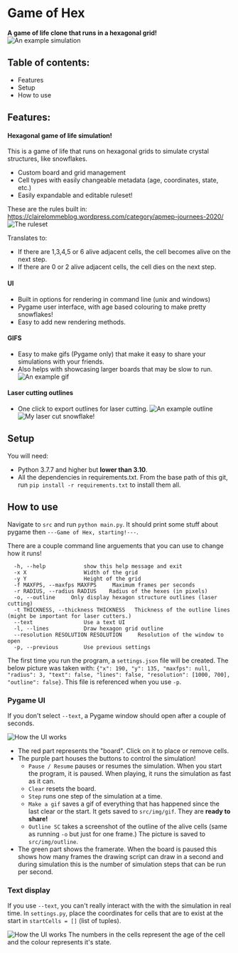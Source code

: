 # Game of Hex

**A game of life clone that runs in a hexagonal grid!**
![An example simulation](assets/readme/ex.png)

## Table of contents:
- Features
- Setup
- How to use


## Features:
#### Hexagonal game of life simulation!
This is a game of life that runs on hexagonal grids to simulate crystal structures, like snowflakes.
- Custom board and grid management
- Cell types with easily changeable metadata (age, coordinates, state, etc.)
- Easily expandable and editable ruleset!

These are the rules built in:
https://clairelommeblog.wordpress.com/category/apmep-journees-2020/ 
![The ruleset](assets/readme/rules.jpg)

Translates to:
- If there are 1,3,4,5 or 6 alive adjacent cells, the cell becomes alive on the next step.
- If there are 0 or 2 alive adjacent cells, the cell dies on the next step.


#### UI
- Built in options for rendering in command line (unix and windows)
- Pygame user interface, with age based colouring to make pretty snowflakes! 
- Easy to add new rendering methods.

#### GIFS
- Easy to make gifs (Pygame only) that make it easy to share your simulations with your friends.
- Also helps with showcasing larger boards that may be slow to run.
![An example gif](assets/readme/exgif.gif)

#### Laser cutting outlines
- One click to export outlines for laser cutting. 
![An example outline](assets/readme/exoutline.png)
![My laser cut snowflake!](assets/readme/lasercutsnowflake.jpg)

## Setup

You will need:
- Python 3.7.7 and higher but **lower than 3.10**.
- All the dependencies in requirements.txt. From the base path of this git, run `pip install -r requirements.txt` to install them all.

## How to use

Navigate to `src` and run `python main.py`. It should print some stuff about pygame then `---Game of Hex, starting!---`.

There are a couple command line arguements that you can use to change how it runs!
```optional arguments:
  -h, --help            show this help message and exit
  -x X                  Width of the grid
  -y Y                  Height of the grid
  -f MAXFPS, --maxfps MAXFPS     Maximum frames per seconds
  -r RADIUS, --radius RADIUS    Radius of the hexes (in pixels)
  -o, --outline     Only display hexagon structure outlines (laser cutting)
  -t THICKNESS, --thickness THICKNESS   Thickness of the outline lines (might be important for laser cutters.)
  --text                Use a text UI
  -l, --lines           Draw hexagon grid outline
  --resolution RESOLUTION RESOLUTION     Resolution of the window to open
  -p, --previous        Use previous settings
  ```
The first time you run the program, a `settings.json` file will be created. The below picture was taken with: `{"x": 190, "y": 135, "maxfps": null, "radius": 3, "text": false, "lines": false, "resolution": [1000, 700], "outline": false}`. This file is referenced when you use `-p`.

### Pygame UI
If you don't select `--text`, a Pygame window should open after a couple of seconds.

![How the UI works](assets/readme/ui.png)
- The red part represents the "board". Click on it to place or remove cells. 
- The purple part houses the buttons to control the simulation!
  - `Pause / Resume` pauses or resumes the simulation. When you start the program, it is paused. When playing, it runs the simulation as fast as it can.
  - `Clear` resets the board.
  - `Step` runs one step of the simulation at a time.
  - `Make a gif` saves a gif of everything that has happened since the last clear or the start. It gets saved to `src/img/gif`. They are **ready to share!**
  - `Outline SC` takes a screenshot of the outline of the alive cells (same as running `-o` but just for one frame.) The picture is saved to `src/img/outline`.
- The green part shows the framerate. When the board is paused this shows how many frames the drawing script can draw in a second and during simulation this is the number of simulation steps that can be run per second.

### Text display
If you use `--text`, you can't really interact with the with the simulation in real time. In `settings.py`, place the coordinates for cells that are to exist at the start in `startCells = []` (list of tuples).

![How the UI works](assets/readme/text.jpg)
The numbers in the cells represent the age of the cell and the colour represents it's state.
